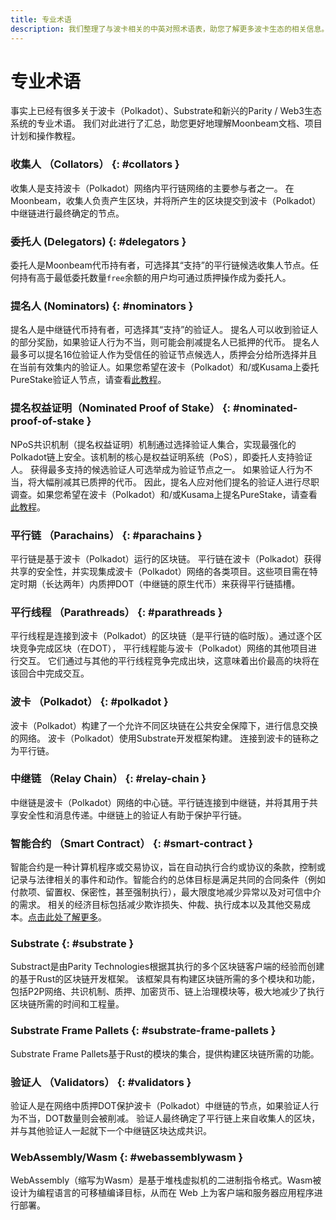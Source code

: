```yaml
---
title: 专业术语
description: 我们整理了与波卡相关的中英对照术语表，助您了解更多波卡生态的相关信息。
---
```


# 专业术语

事实上已经有很多关于波卡（Polkadot）、Substrate和新兴的Parity / Web3生态系统的专业术语。 我们对此进行了汇总，助您更好地理解Moonbeam文档、项目计划和操作教程。

### 收集人 （Collators） {: #collators } 

收集人是支持波卡（Polkadot）网络内平行链网络的主要参与者之一。 在Moonbeam，收集人负责产生区块，并将所产生的区块提交到波卡（Polkadot）中继链进行最终确定的节点。

### 委托人 (Delegators) {: #delegators } 

委托人是Moonbeam代币持有者，可选择其“支持”的平行链候选收集人节点。任何持有高于最低委托数量`free`余额的用户均可通过质押操作成为委托人。

### 提名人 (Nominators) {: #nominators } 

提名人是中继链代币持有者，可选择其“支持”的验证人。 提名人可以收到验证人的部分奖励，如果验证人行为不当，则可能会削减提名人已抵押的代币。 提名人最多可以提名16位验证人作为受信任的验证节点候选人，质押会分给所选择并且在当前有效集内的验证人。如果您希望在波卡（Polkadot）和/或Kusama上委托PureStake验证人节点，请查看[此教程](https://www.purestake.com/technology/polkadot-validator/)。

### 提名权益证明（Nominated Proof of Stake） {: #nominated-proof-of-stake } 

NPoS共识机制（提名权益证明）机制通过选择验证人集合，实现最强化的Polkadot链上安全。该机制的核心是权益证明系统（PoS），即委托人支持验证人。 获得最多支持的候选验证人可选举成为验证节点之一。 如果验证人行为不当，将大幅削减其已质押的代币。 因此，提名人应对他们提名的验证人进行尽职调查。如果您希望在波卡（Polkadot）和/或Kusama上提名PureStake，请查看[此教程](https://www.purestake.com/technology/polkadot-validator/)。

### 平行链 （Parachains） {: #parachains } 

平行链是基于波卡（Polkadot）运行的区块链。 平行链在波卡（Polkadot）获得共享的安全性，并实现集成波卡（Polkadot）网络的各类项目。这些项目需在特定时期（长达两年）内质押DOT（中继链的原生代币）来获得平行链插槽。

### 平行线程 （Parathreads） {: #parathreads } 

平行线程是连接到波卡（Polkadot）的区块链（是平行链的临时版）。通过逐个区块竞争完成区块（在DOT）， 平行线程能与波卡（Polkadot）网络的其他项目进行交互。 它们通过与其他的平行线程竞争完成出块，这意味着出价最高的块将在该回合中完成交互。

### 波卡 （Polkadot） {: #polkadot } 

波卡（Polkadot）构建了一个允许不同区块链在公共安全保障下，进行信息交换的网络。 波卡（Polkadot）使用Substrate开发框架构建。 连接到波卡的链称之为平行链。

### 中继链 （Relay Chain） {: #relay-chain } 

中继链是波卡（Polkadot）网络的中心链。平行链连接到中继链，并将其用于共享安全性和消息传递。中继链上的验证人有助于保护平行链。

### 智能合约 （Smart Contract） {: #smart-contract } 

智能合约是一种计算机程序或交易协议，旨在自动执行合约或协议的条款，控制或记录与法律相关的事件和动作。智能合约的总体目标是满足共同的合同条件（例如付款项、留置权、保密性，甚至强制执行），最大限度地减少异常以及对可信中介的需求。 相关的经济目标包括减少欺诈损失、仲裁、执行成本以及其他交易成本。[点击此处了解更多](https://en.wikipedia.org/wiki/Smart_contract)。

### Substrate {: #substrate } 

Substract是由Parity Technologies根据其执行的多个区块链客户端的经验而创建的基于Rust的区块链开发框架。 该框架具有构建区块链所需的多个模块和功能，包括P2P网络、共识机制、质押、加密货币、链上治理模块等，极大地减少了执行区块链所需的时间和工程量。

### Substrate Frame Pallets {: #substrate-frame-pallets } 

Substrate Frame Pallets基于Rust的模块的集合，提供构建区块链所需的功能。

### 验证人 （Validators） {: #validators } 

验证人是在网络中质押DOT保护波卡（Polkadot）中继链的节点，如果验证人行为不当，DOT数量则会被削减。 验证人最终确定了平行链上来自收集人的区块，并与其他验证人一起就下一个中继链区块达成共识。

### WebAssembly/Wasm {: #webassemblywasm } 

WebAssembly（缩写为Wasm）是基于堆栈虚拟机的二进制指令格式。Wasm被设计为编程语言的可移植编译目标，从而在 Web 上为客户端和服务器应用程序进行部署。
